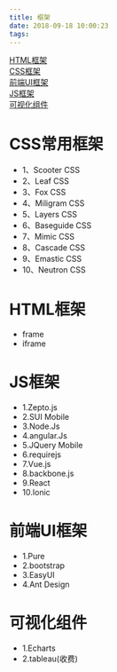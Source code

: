 ```yaml
---
title: 框架
date: 2018-09-18 10:00:23
tags:
---
```

<a href='#HTML'>HTML框架</a></br>
<a href='#CSS'>CSS框架</a></br>
<a href='#UI'>前端UI框架</a></br>
<a href='#JS'>JS框架</a></br>
<a href='#K'>可视化组件</a></br>

# <a id='CSS'>CSS常用框架</a>
- 1、Scooter CSS
- 2、Leaf CSS
- 3、Fox CSS
- 4、Miligram CSS
- 5、Layers CSS
- 6、Baseguide CSS
- 7、Mimic CSS
- 8、Cascade CSS
- 9、Emastic CSS
- 10、Neutron CSS

# <a id='HTML'>HTML框架</a>
- frame
- iframe


# <a id='JS'>JS框架</a>
- 1.Zepto.js
- 2.SUI Mobile
- 3.Node.Js
- 4.angular.Js
- 5.JQuery Mobile
- 6.requirejs
- 7.Vue.js
- 8.backbone.js
- 9.React
- 10.Ionic 

# <a id='UI'>前端UI框架</a>
- 1.Pure
- 2.bootstrap
- 3.EasyUI
-  4.Ant Design


# <a id='K'>可视化组件 </a>
- 1.Echarts
- 2.tableau(收费)